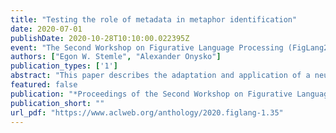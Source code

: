 ```yaml
---
title: "Testing the role of metadata in metaphor identification"
date: 2020-07-01
publishDate: 2020-10-28T10:10:00.022395Z
event: "The Second Workshop on Figurative Language Processing (FigLang2020) @ ACL2020"
authors: ["Egon W. Stemle", "Alexander Onysko"]
publication_types: ['1']
abstract: "This paper describes the adaptation and application of a neural network system for the automatic detection of metaphors. The  LSTM BiRNN system participated in the shared task of metaphor identification that was part of the Second Workshop of Figurative Language Processing (FigLang2020) held at the Annual Conference of the Association for Computational Linguistics (ACL2020). The particular focus of our approach is on the potential influence that the metadata given in the ETS Corpus of Non-Native Written English might have on the automatic detection of metaphors in this dataset. The article first discusses the annotated ETS learner data, highlighting some of its peculiarities and inherent biases of metaphor use. A series of evaluations follow in order to test whether specific metadata influence the system performance in the task of automatic metaphor identification. The system is available under the APLv2 open-source license."
featured: false
publication: "*Proceedings of the Second Workshop on Figurative Language Processing (FigLang2020)*"
publication_short: ""
url_pdf: "https://www.aclweb.org/anthology/2020.figlang-1.35"
---
```


